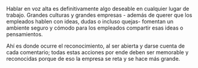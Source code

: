 Hablar en voz alta es definitivamente algo deseable en cualquier lugar de trabajo. Grandes culturas y grandes empresas - además de querer que los empleados hablen con ideas, dudas o incluso quejas- fomentan un ambiente seguro y cómodo para los empleados compartir esas ideas o pensamientos.

Ahí es donde ocurre el reconocimiento, al ser abierta y darse cuenta de cada comentario; todas estas acciones por ende deben ser memorable y reconocidas porque de eso la empresa se reta y se hace más grande.
